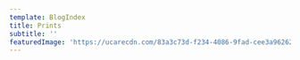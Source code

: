 ```yaml
---
template: BlogIndex
title: Prints
subtitle: ''
featuredImage: 'https://ucarecdn.com/83a3c73d-f234-4086-9fad-cee3a9626230/'
---
```


